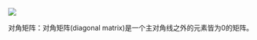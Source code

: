 ![](https://www.zhihu.com/equation?tex=P^{-1}AP%3DB)

对角矩阵：对角矩阵\(diagonal matrix\)是一个主对角线之外的元素皆为0的矩阵。

